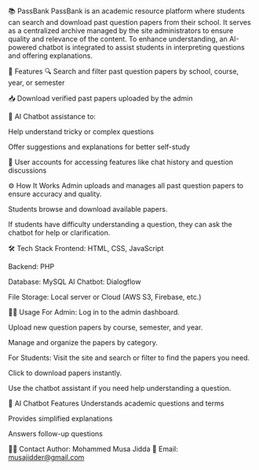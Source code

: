 📚 PassBank
PassBank is an academic resource platform where students can search and download past question papers from their school. It serves as a centralized archive managed by the site administrators to ensure quality and relevance of the content. To enhance understanding, an AI-powered chatbot is integrated to assist students in interpreting questions and offering explanations.

🚀 Features
🔍 Search and filter past question papers by school, course, year, or semester

📥 Download verified past papers uploaded by the admin

🤖 AI Chatbot assistance to:

Help understand tricky or complex questions

Offer suggestions and explanations for better self-study

🔐 User accounts for accessing features like chat history and question discussions



⚙️ How It Works
Admin uploads and manages all past question papers to ensure accuracy and quality.

Students browse and download available papers.

If students have difficulty understanding a question, they can ask the chatbot for help or clarification.

🛠️ Tech Stack
Frontend: HTML, CSS, JavaScript 

Backend: PHP 

Database: MySQL 
AI Chatbot: Dialogflow

File Storage: Local server or Cloud (AWS S3, Firebase, etc.)


🧑‍💻 Usage
For Admin:
Log in to the admin dashboard.

Upload new question papers by course, semester, and year.

Manage and organize the papers by category.

For Students:
Visit the site and search or filter to find the papers you need.

Click to download papers instantly.

Use the chatbot assistant if you need help understanding a question.

🧠 AI Chatbot Features
Understands academic questions and terms

Provides simplified explanations

Answers follow-up questions


🙋‍♂️ Contact
Author: Mohammed Musa Jidda
📧 Email: musajidder@gmail.com
